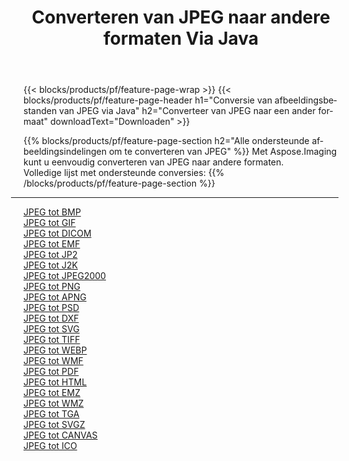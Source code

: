 ﻿---
title: Converteren van JPEG naar andere formaten Via Java 
weight: 3920
url: /nl/java/conversion/from/jpeg 
lang: nl
langdirlevel: 2
locales: zh-hans,ja,it,ru,de,es,fr,nl,id,lt,pl,pt,vi,tr,ko,zh-hant,ar,hi,th,sv,cs,uk,he
description: Met behulp van Aspose.Imaging kunt u eenvoudig converteren van JPEG naar een ander formaat
---

{{< blocks/products/pf/feature-page-wrap >}}
{{< blocks/products/pf/feature-page-header h1="Conversie van afbeeldingsbestanden van JPEG via Java" h2="Converteer van JPEG naar een ander formaat" downloadText="Downloaden" >}}


{{% blocks/products/pf/feature-page-section  h2="Alle ondersteunde afbeeldingsindelingen om te converteren van JPEG" %}}
Met Aspose.Imaging kunt u eenvoudig converteren van JPEG naar andere formaten.
<br/>
Volledige lijst met ondersteunde conversies:
{{% /blocks/products/pf/feature-page-section %}}
<div class="container-fluid productfamilypage bg-gray">
    <div class="convertypes bg-gray agp-content section">
        <div class="container">
		<hr style="margin-left:-20px;"/>
		<div class="row other-converters">
		    <div class='col-md-2 other-converter remove-lp remove-rp'><a href="/imaging/nl/java/conversion/jpeg-to-bmp" >JPEG tot BMP</a></div><div class='col-md-2 other-converter remove-lp remove-rp'><a href="/imaging/nl/java/conversion/jpeg-to-gif" >JPEG tot GIF</a></div><div class='col-md-2 other-converter remove-lp remove-rp'><a href="/imaging/nl/java/conversion/jpeg-to-dicom" >JPEG tot DICOM</a></div><div class='col-md-2 other-converter remove-lp remove-rp'><a href="/imaging/nl/java/conversion/jpeg-to-emf" >JPEG tot EMF</a></div><div class='col-md-2 other-converter remove-lp remove-rp'><a href="/imaging/nl/java/conversion/jpeg-to-jp2" >JPEG tot JP2</a></div><div class='col-md-2 other-converter remove-lp remove-rp'><a href="/imaging/nl/java/conversion/jpeg-to-j2k" >JPEG tot J2K</a></div><div class='col-md-2 other-converter remove-lp remove-rp'><a href="/imaging/nl/java/conversion/jpeg-to-jpeg2000" >JPEG tot JPEG2000</a></div><div class='col-md-2 other-converter remove-lp remove-rp'><a href="/imaging/nl/java/conversion/jpeg-to-png" >JPEG tot PNG</a></div><div class='col-md-2 other-converter remove-lp remove-rp'><a href="/imaging/nl/java/conversion/jpeg-to-apng" >JPEG tot APNG</a></div><div class='col-md-2 other-converter remove-lp remove-rp'><a href="/imaging/nl/java/conversion/jpeg-to-psd" >JPEG tot PSD</a></div><div class='col-md-2 other-converter remove-lp remove-rp'><a href="/imaging/nl/java/conversion/jpeg-to-dxf" >JPEG tot DXF</a></div><div class='col-md-2 other-converter remove-lp remove-rp'><a href="/imaging/nl/java/conversion/jpeg-to-svg" >JPEG tot SVG</a></div><div class='col-md-2 other-converter remove-lp remove-rp'><a href="/imaging/nl/java/conversion/jpeg-to-tiff" >JPEG tot TIFF</a></div><div class='col-md-2 other-converter remove-lp remove-rp'><a href="/imaging/nl/java/conversion/jpeg-to-webp" >JPEG tot WEBP</a></div><div class='col-md-2 other-converter remove-lp remove-rp'><a href="/imaging/nl/java/conversion/jpeg-to-wmf" >JPEG tot WMF</a></div><div class='col-md-2 other-converter remove-lp remove-rp'><a href="/imaging/nl/java/conversion/jpeg-to-pdf" >JPEG tot PDF</a></div><div class='col-md-2 other-converter remove-lp remove-rp'><a href="/imaging/nl/java/conversion/jpeg-to-html" >JPEG tot HTML</a></div><div class='col-md-2 other-converter remove-lp remove-rp'><a href="/imaging/nl/java/conversion/jpeg-to-emz" >JPEG tot EMZ</a></div><div class='col-md-2 other-converter remove-lp remove-rp'><a href="/imaging/nl/java/conversion/jpeg-to-wmz" >JPEG tot WMZ</a></div><div class='col-md-2 other-converter remove-lp remove-rp'><a href="/imaging/nl/java/conversion/jpeg-to-tga" >JPEG tot TGA</a></div><div class='col-md-2 other-converter remove-lp remove-rp'><a href="/imaging/nl/java/conversion/jpeg-to-svgz" >JPEG tot SVGZ</a></div><div class='col-md-2 other-converter remove-lp remove-rp'><a href="/imaging/nl/java/conversion/jpeg-to-canvas" >JPEG tot CANVAS</a></div><div class='col-md-2 other-converter remove-lp remove-rp'><a href="/imaging/nl/java/conversion/jpeg-to-ico" >JPEG tot ICO</a></div>
                </div>
        </div>
    </div>
</div>
<br/>

